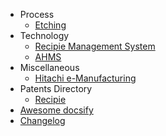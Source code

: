 
* Process
  * [Etching](https://github.com/jnanadarshan/docsify/tree/e0e70dea214b0bf6b49a3dca8b0c394b18a3ca00/process/etch-def.md)
* Technology
  * [Recipie Management System](rms.md)
  * [AHMS](ahms.md)
* Miscellaneous
  * [Hitachi e-Manufacturing](https://jnanadarshan.github.io/docsify/hitachi-emanufacturing.html)
* Patents Directory
  * [Recipie](https://github.com/jnanadarshan/docsify/tree/e0e70dea214b0bf6b49a3dca8b0c394b18a3ca00/patents/recipie.md)
* [Awesome docsify](https://github.com/jnanadarshan/docsify/tree/e0e70dea214b0bf6b49a3dca8b0c394b18a3ca00/docs/awesome.md)
* [Changelog](https://github.com/jnanadarshan/docsify/tree/e0e70dea214b0bf6b49a3dca8b0c394b18a3ca00/docs/changelog.md)

